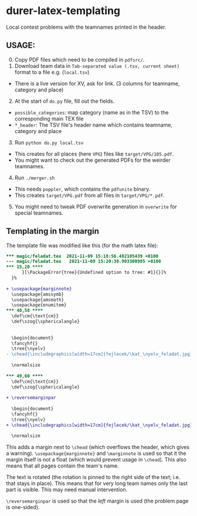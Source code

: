 # durer-latex-templating
Local contest problems with the teamnames printed in the header.

## USAGE:

0) Copy PDF files which need to be compiled in `pdfsrc/`.
1) Download team data in `Tab-separated value (.tsv, current sheet)` format to a file e.g. (`local.tsv`)
  - There is a live version for XV, ask for link. (3 columns for teamname, category and place)
2) At the start of `do.py` file, fill out the fields.
  - `possible_categories`: map category (name as in the TSV) to the corresponding main TEX file
  - `*_header`: The TSV file's header name which contains teamname, category and place
3) Run `python do.py local.tsv`
  - This creates for all places (here `VPG`) files like `target/VPG/105.pdf`.
  - You might want to check out the generated PDFs for the weirder teamnames.
4) Run `./merger.sh`
  - This needs `poppler`, which contains the `pdfunite` binary.
  - This creates `target/VPG.pdf` from all files in `target/VPG/*.pdf`.
5) You might need to tweak PDF overwrite generation in `overwrite` for special teamnames.

## Templating in the margin

The template file was modified like this (for the math latex file):

```diff
*** magic/feladat.tex  2021-11-09 15:18:56.482105439 +0100
--- magic/feladat.tex   2021-11-09 15:20:38.903300985 +0100
*** 15,20 ****
      }[\PackageError{tree}{Undefined option to tree: #1}{}]%
  }%
  
+ \usepackage{marginnote}
  \usepackage{amssymb}
  \usepackage{amsmath}
  \usepackage{enumitem}
*** 48,58 ****
  \def\cm{\text{cm}}
  \def\szog{\sphericalangle}
  
  
  \begin{document}
  \fancyhf{}
  \tree{\nyelv}
- \chead{\includegraphics[width=17cm]{fejlecek/\kat_\nyelv_feladat.jpg}}
  
  \normalsize
  
*** 49,60 ****
  \def\cm{\text{cm}}
  \def\szog{\sphericalangle}
  
+ \reversemarginpar
  
  \begin{document}
  \fancyhf{}
  \tree{\nyelv}
+ \chead{\includegraphics[width=17cm]{fejlecek/\kat_\nyelv_feladat.jpg}\marginnote{\rotatebox[origin=r]{90}{\VAR{csapatnev}}}}
  
  \normalsize
```

This adds a margin next to `\chead` (which overflows the header, which gives a warning). `\usepackage{marginnote}` and `\marginnote` is used so that it the margin itself is not a float (which would prevent usage in `\chead`). This also means that all pages contain the team's name.

The text is rotated (the rotation is pinned to the right side of the text; i.e. that stays in place). This means that for very long team names only the last part is visible. This may need manual intervention.

`\reversemarginpar` is used so that the *left* margin is used (the problem page is one-sided).
